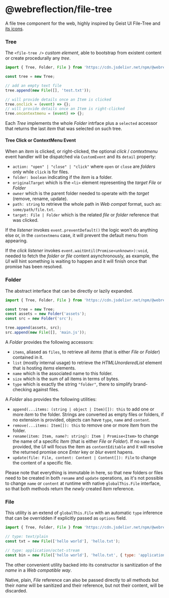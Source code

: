 # @webreflection/file-tree

A file tree component for the web, highly inspired by Geist UI File-Tree and [its icons](https://www.npmjs.com/package/@geist-ui/icons).

### Tree

The `<file-tree />` *custom element*, able to bootstrap from existent content or create procedurally any *tree*.

```js
import { Tree, Folder, File } from 'https://cdn.jsdelivr.net/npm/@webreflection/file-tree/prod.js';

const tree = new Tree;

// add an empty text file
tree.append(new File([], 'test.txt'));

// will provide details once an Item is clicked
tree.onclick = (event) => {};
// will provide details once an Item is right-clicked
tree.oncontextmenu = (event) => {};
```

Each *Tree* implements the whole *Folder* intrface plus a `selected` accessor that returns the last *item* that was selected on such tree.

#### Tree Click or ContextMenu Event

When an *item* is clicked, or right-clicked, the optional *click* / *contextmenu* event handler will be dispatched via `CustomEvent` and its `detail` property:

  * `action: "open" | "close" | "click"` where `open` or `close` are *folders* only while `click` is for files.
  * `folder: boolean` indicating if the *item* is a folder.
  * `originalTarget` which is the `<li>` element representing the *target* *File* or *Folder*
  * `owner` which is the parent folder needed to operate with the *target* (remove, rename, update).
  * `path: string` to retrieve the whole path in *Web compat* format, such as: `some/path/file.txt`.
  * `target: File | Folder` which is the related *file* or *folder* reference that was clicked.

If the *listener* invokes `event.preventDefault()` the logic won't do anything else or, in the `contextmenu` case, it will prevent the default menu from appearing.

If the *click* *listener* invokes `event.waitUntil(Promise<unknown>):void`, needed to fetch the *folder* or *file* content asynchronously, as example, the *UI* will hint something is waiting to happen and it will finish once that promise has been resolved.

### Folder

The abstract interface that can be directly or lazily expanded.

```js
import { Tree, Folder, File } from 'https://cdn.jsdelivr.net/npm/@webreflection/file-tree/prod.js';

const tree = new Tree;
const assets = new Folder('assets');
const src = new Folder('src');

tree.append(assets, src);
src.append(new File([], 'main.js'));
```

A *Folder* provides the following accessors:

  * `items`, aliased as `files`, to retrieve all *items* (that is either *File* or *Folder*) contained in it.
  * `list` (mostly internal usage) to retrieve the *HTMLUnorderedList* element that is hosting *items* elements.
  * `name` which is the associated name to this folder.
  * `size` which is the sum of all items in terms of bytes.
  * `type` which is exactly the string `"folder"`, there to simplify brand-checking against files.

A *Folder* also provides the following utilities:

  * `append(...items: (string | object | Item)[]): this` to add one or more *item* to the folder. Strings are converted as empty files or folders, if no extension is provided, objects can have `type`, `name` and `content`.
  * `remove(...items: Item[]): this` to remove one or more *Item* from the folder.
  * `rename(item: Item, name?: string): Item | Promise<Item>` to change the name of a specific *Item* (that is either *File* or *Folder*). If no `name` is provided, the *UI* will focus the item as `contentEditable` and it will resolve the returned promise once *Enter* key or *blur* event hapens.
  * `update(file: File, content: Content | Content[]): File` to change the content of a specific file. 

Please note that everything is immutable in here, so that new folders or files need to be created in both `rename` and `update` operations, as it's not possible to change `name` or `content` at runtime with native `globalThis.File` interface, so that both methods return the *newly* created *Item* reference.

### File

This utility is an extend of `globalThis.File` with an automatic `type` inference that can be overridden if explicitly passed as `options` field.

```js
import { Tree, Folder, File } from 'https://cdn.jsdelivr.net/npm/@webreflection/file-tree/prod.js';

// type: text/plain
const txt = new File(['hello world'], 'hello.txt');

// type: application/octet-stream
const bin = new File(['hello world'], 'hello.txt', { type: 'application/octet-stream' });
```

The other convenient utility backed into its constructor is sanitization of the *name* in a *Web compatible way*.

Native, plain, *File* reference can also be passed directly to all methods but their *name* will be sanitized and their reference, but not their content, will be discarded.
